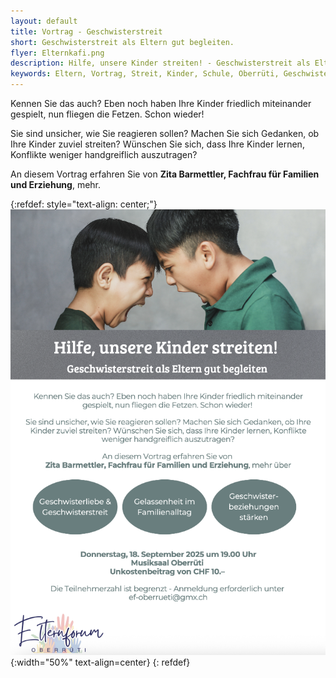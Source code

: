 ```yaml
---
layout: default
title: Vortrag - Geschwisterstreit
short: Geschwisterstreit als Eltern gut begleiten.
flyer: Elternkafi.png
description: Hilfe, unsere Kinder streiten! - Geschwisterstreit als Eltern gut begleiten.
keywords: Eltern, Vortrag, Streit, Kinder, Schule, Oberrüti, Geschwister, Familie, Referat
---
```

Kennen Sie das auch? Eben noch haben Ihre Kinder friedlich miteinander gespielt, nun fliegen die Fetzen. Schon wieder!  

Sie sind unsicher, wie Sie reagieren sollen? Machen Sie sich Gedanken, ob Ihre Kinder zuviel streiten? Wünschen Sie sich, dass Ihre Kinder lernen, Konflikte weniger handgreiflich auszutragen?  

An diesem Vortrag erfahren Sie von **Zita Barmettler, Fachfrau für Familien und Erziehung**, mehr.

{:refdef: style="text-align: center;"}
![image](/assets/img/GeschwisterStreit.png){:width="50%" text-align=center}
{: refdef}
